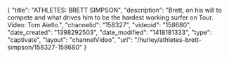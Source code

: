 {
    "title": "ATHLETES: BRETT SIMPSON",
    "description": "Brett, on his will to compete and what drives him to be the hardest working surfer on Tour. Video: Tom Aiello.",
    "channelid": "158327",
    "videoid": "158680",
    "date_created": "1398292503",
    "date_modified": "1418181333",
    "type": "captivate",
    "layout": "channelVideo",
    "url": "\/hurley\/athletes-brett-simpson\/158327-158680"
}